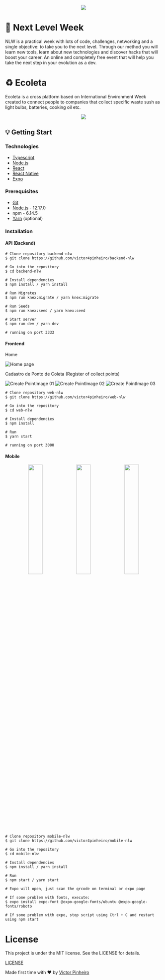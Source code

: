<p align="center">
  <img src="img/logo.svg">
</p>

# :rocket: Next Level Week
NLW is a practical week with lots of code, challenges, networking and a single objective: to take you to the next level. Through our method you will learn new tools, learn about new technologies and discover hacks that will boost your career. An online and completely free event that will help you take the next step in your evolution as a dev.

# :recycle: Ecoleta

Ecoleta is a cross platform based on International Environment Week created to connect people to companies that collect specific waste sush as light bulbs, batteries, cooking oil etc.

<p align="center">
  <img src="img/presentation-project.svg">
</p>



## :bulb: Getting Start

### Technologies

* [Typescript](https://www.typescriptlang.org/)
* [Node.js](https://nodejs.org/en/)
* [React](https://reactjs.org/)
* [React Native](https://reactnative.dev/)
* [Expo](https://expo.io/)

### Prerequisites

* [Git](https://git-scm.com/)
* [Node.js](https://nodejs.org/en/) - 12.17.0
* npm - 6.14.5
* [Yarn](https://yarnpkg.com/) (optional)

### Installation

#### API (Backend)
  ```
  # Clone repository backend-nlw
  $ git clone https://github.com/victor4pinheiro/backend-nlw

  # Go into the repository
  $ cd backend-nlw

  # Install dependencies
  $ npm install / yarn install

  # Run Migrates
  $ npm run knex:migrate / yarn knex:migrate

  # Run Seeds
  $ npm run knex:seed / yarn knex:seed

  # Start server
  $ npm run dev / yarn dev

  # running on port 3333
  ```

#### Frontend
  <p>Home</p>
  <img src="img/home-page.png" alt="Home page">

  <p>Cadastro de Ponto de Coleta (Register of collect points)</p>
  <img src="img/create-point-01.png" alt="Create PointImage 01">
  <img src="img/create-point-02.png" alt="Create PointImage 02">
  <img src="img/create-point-03.png" alt="Create PointImage 03">

  ```
  # Clone repository web-nlw
  $ git clone https://github.com/victor4pinheiro/web-nlw

  # Go into the repository
  $ cd web-nlw

  # Install dependencies
  $ npm install

  # Run
  $ yarn start

  # running on port 3000
  ```
#### Mobile

<p align="center">
  <img src="img/01-home-mobile.jpg" width="30%">
  <img src="img/02-point-mobile.jpg" width="30%">
  <img src="img/03-detail-mobile.jpg" width="30%">
</p>

  ```
  # Clone repository mobile-nlw
  $ git clone https://github.com/victor4pinheiro/mobile-nlw

  # Go into the repository
  $ cd mobile-nlw

  # Install dependencies
  $ npm install / yarn install

  # Run
  $ npm start / yarn start

  # Expo will open, just scan the qrcode on terminal or expo page

  # If some problem with fonts, execute:
  $ expo install expo-font @expo-google-fonts/ubuntu @expo-google-fonts/roboto

  # If some problem with expo, stop script using Ctrl + C and restart using npm start
  ```

# License

This project is under the MIT license. See the LICENSE for details.

[LICENSE](LICENSE)

Made first time with ♥ by [Victor Pinheiro](https://www.linkedin.com/in/victor-4-pinheiro/)